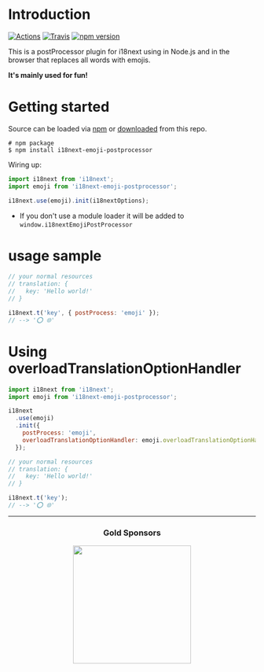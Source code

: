 # Introduction

[![Actions](https://github.com/i18next/i18next-emoji-postprocessor/workflows/node/badge.svg)](https://github.com/i18next/i18next-emoji-postprocessor/actions?query=workflow%3Anode)
[![Travis](https://img.shields.io/travis/i18next/i18next-emoji-postprocessor/master.svg?style=flat-square)](https://travis-ci.org/i18next/i18next-emoji-postprocessor)
[![npm version](https://img.shields.io/npm/v/i18next-emoji-postprocessor.svg?style=flat-square)](https://www.npmjs.com/package/i18next-emoji-postprocessor)

This is a postProcessor plugin for i18next using in Node.js and in the browser that replaces all words with emojis.

**It's mainly used for fun!**

# Getting started

Source can be loaded via [npm](https://www.npmjs.com/package/i18next-emoji-postprocessor) or [downloaded](https://github.com/i18next/i18next-emoji-postprocessor/blob/master/i18nextEmojiPostProcessor.min.js) from this repo.

```
# npm package
$ npm install i18next-emoji-postprocessor
```

Wiring up:

```js
import i18next from 'i18next';
import emoji from 'i18next-emoji-postprocessor';

i18next.use(emoji).init(i18nextOptions);
```

- If you don't use a module loader it will be added to `window.i18nextEmojiPostProcessor`

# usage sample

```js
// your normal resources
// translation: {
//   key: 'Hello world!'
// }

i18next.t('key', { postProcess: 'emoji' });
// --> '⭕ 🌐'
```

# Using overloadTranslationOptionHandler

```js
import i18next from 'i18next';
import emoji from 'i18next-emoji-postprocessor';

i18next
  .use(emoji)
  .init({
    postProcess: 'emoji',
    overloadTranslationOptionHandler: emoji.overloadTranslationOptionHandler
  });

// your normal resources
// translation: {
//   key: 'Hello world!'
// }

i18next.t('key');
// --> '⭕ 🌐'
```

--------------

<h3 align="center">Gold Sponsors</h3>

<p align="center">
  <a href="https://locize.com/" target="_blank">
    <img src="https://raw.githubusercontent.com/i18next/i18next/master/assets/locize_sponsor_240.gif" width="240px">
  </a>
</p>